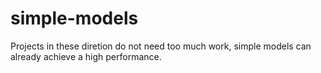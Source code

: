 # simple-models
Projects in these diretion do not need too much work, simple models can already achieve a high performance.
